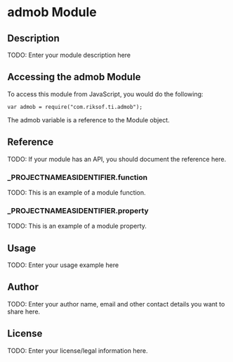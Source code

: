 # admob Module

## Description

TODO: Enter your module description here

## Accessing the admob Module

To access this module from JavaScript, you would do the following:

	var admob = require("com.riksof.ti.admob");

The admob variable is a reference to the Module object.	

## Reference

TODO: If your module has an API, you should document
the reference here.

### ___PROJECTNAMEASIDENTIFIER__.function

TODO: This is an example of a module function.

### ___PROJECTNAMEASIDENTIFIER__.property

TODO: This is an example of a module property.

## Usage

TODO: Enter your usage example here

## Author

TODO: Enter your author name, email and other contact
details you want to share here. 

## License

TODO: Enter your license/legal information here.
